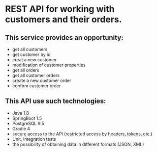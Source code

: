 # REST API for working with customers and their orders.

## This service provides an opportunity:
- get all customers
- get customer by id
- creat a new customer
- modification of customer properties
- get all orders
- get all customer orders
- create a new customer order
- confirm customer order

## This API use such technologies:
- Java 1.8
- SpringBoot 1.5
- PostgreSQL 9.5
- Gradle 4
- secure access to the API (restricted access by headers, tokens, etc.)
- Unit, Integration tests
- the possibility of obtaining data in different formats (JSON, XML)